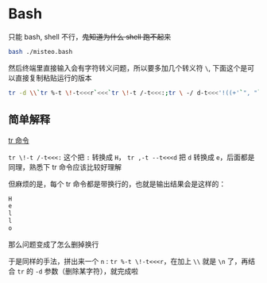 # Bash

只能 bash, shell 不行，~~鬼知道为什么 shell 跑不起来~~  

```bash
bash ./misteo.bash
```

然后终端里直接输入会有字符转义问题，所以要多加几个转义符 `\`, 下面这个是可以直接复制粘贴运行的版本

```bash
tr -d \\`tr %-t \!-t<<<r`<<<`tr \!-t /-t<<<:;tr \ -/ d-t<<<'!((+'`", "`tr /-t +-t<<<[;tr \ -/ d-t<<<'+.('`"d"
```

## 简单解释

[tr 命令](https://www.runoob.com/linux/linux-comm-tr.html)

`tr \!-t /-t<<<:` 这个把 `:` 转换成 `H`， `tr ,-t --t<<<d` 把 `d` 转换成 `e`，后面都是同理，熟悉下 tr 命令应该比较好理解  

但麻烦的是，每个 tr 命令都是带换行的，也就是输出结果会是这样的：

```txt
H
e
l
l
o
```

那么问题变成了怎么删掉换行  

于是同样的手法，拼出来一个 `n` : `tr %-t \!-t<<<r`，在加上 `\\` 就是 `\n` 了，再结合 `tr` 的 `-d` 参数（删除某字符），就完成啦

